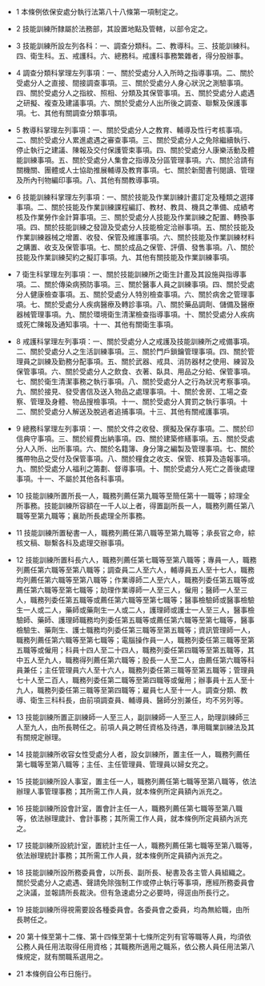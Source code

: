 * 1 本條例依保安處分執行法第八十八條第一項制定之。

* 2 技能訓練所隸屬於法務部，其設置地點及管轄，以部令定之。

* 3 技能訓練所設左列各科：一、調查分類科。二、教導科。三、技能訓練科。四、衛生科。五、戒護科。六、總務科。戒護科事務繁雜者，得分股辦事。

* 4 調查分類科掌理左列事項：一、關於受處分人入所時之指導事項。二、關於受處分人之直接、間接調查事項。三、關於受處分人身心狀況之測驗事項。四、關於受處分人之指紋、照相、分類及其保管事項。五、關於受處分人處遇之研擬、複查及建議事項。六、關於受處分人出所後之調查、聯繫及保護事項。七、其他有關調查分類事項。

* 5 教導科掌理左列事項：一、關於受處分人之教育、輔導及性行考核事項。二、關於受處分人累進處遇之審查事項。三、關於受處分人之免除繼續執行、停止執行之建議、陳報及交付保護管束事項。四、關於受處分人康樂活動及體能訓練事項。五、關於受處分人集會之指導及分區管理事項。六、關於洽請有關機關、團體或人士協助推展輔導及教育事項。七、關於新聞書刊閱讀、管理及所內刊物編印事項。八、其他有關教導事項。

* 6 技能訓練科掌理左列事項：一、關於技能及作業訓練計畫訂定及種類之選擇事項。二、關於技能及作業訓練課程編訂、教材、教具、機具之準備、成績考核及作業勞作金計算事項。三、關於受處分人技能及作業訓練之配置、轉換事項。四、關於技能訓練之發證及受處分人技能檢定洽辦事項。五、關於技能及作業訓練器械之增置、收發、保管及維護事項。六、關於技能及作業訓練材料之購置、收支及保管事項。七、關於成品之保管、評價、發售事項。八、關於技能及作業訓練契約之擬訂事項。九、其他有關技能及作業訓練事項。

* 7 衛生科掌理左列事項：一、關於技能訓練所之衛生計畫及其設施與指導事項。二、關於傳染病預防事項。三、關於醫事人員之訓練事項。四、關於受處分人健康檢查事項。五、關於受處分人特別檢查事項。六、關於病舍之管理事項。七、關於受處分人疾病醫療及轉診事項。八、關於藥品調劑、儲備及醫療器械管理事項。九、關於環境衛生清潔檢查指導事項。十、關於受處分人疾病或死亡陳報及通知事項。十一、其他有關衛生事項。

* 8 戒護科掌理左列事項：一、關於受處分人之戒護及技能訓練所之戒備事項。二、關於受處分人之生活訓練事項。三、關於門戶鎖鑰管理事項。四、關於管理員之訓練及勤務分配事項。五、關於武器、戒具、消防器材之使用、練習及保管事項。六、關於受處分人之飲食、衣著、臥具、用品之分給、保管事項。七、關於衛生清潔事務之執行事項。八、關於受處分人之行為狀況考察事項。九、關於接見、發受書信及送入物品之處理事項。十、關於舍房、工場之查察、管理及身體、物品搜檢事項。十一、關於受處分人賞罰之執行事項。十二、關於受處分人解送及脫逃者追捕事項。十三、其他有關戒護事項。

* 9 總務科掌理左列事項：一、關於文件之收發、撰擬及保存事項。二、關於印信典守事項。三、關於經費出納事項。四、關於建築修繕事項。五、關於受處分人入所、出所事項。六、關於名籍簿、身分簿之編製及管理事項。七、關於攜帶物品之受付及保管事項。八、關於糧食之收支、保管、核算及造報事項。九、關於受處分人福利之籌劃、督導事項。十、關於受處分人死亡之善後處理事項。十一、不屬於其他各科事項。

* 10 技能訓練所置所長一人，職務列薦任第九職等至簡任第十一職等；綜理全所事務。技能訓練所容額在一千人以上者，得置副所長一人，職務列薦任第八職等至第九職等；襄助所長處理全所事務。

* 11 技能訓練所置秘書一人，職務列薦任第八職等至第九職等；承長官之命，綜核文稿、聯繫各科及處理交辦事項。

* 12 技能訓練所置科長六人，職務列薦任第七職等至第八職等；專員一人，職務列薦任第六職等至第八職等；調查員二人至六人，輔導員五人至十七人，職務均列薦任第六職等至第八職等；作業導師二人至六人，職務列委任第五職等或薦任第六職等至第七職等；助理作業導師一人至三人，僱用；醫師一人至三人，職務列委任第五職等或薦任第六職等至第七職等；醫事檢驗師或醫事檢驗生一人或二人，藥師或藥劑生一人或二人，護理師或護士一人至三人，醫事檢驗師、藥師、護理師職務均列委任第五職等或薦任第六職等至第七職等，醫事檢驗生、藥劑生、護士職務均列委任第三職等至第五職等；資訊管理師一人，職務列薦任第六職等至第七職等；電腦操作員一人，職務列委任第三職等至第五職等或僱用；科員十四人至二十四人，職務列委任第四職等至第五職等，其中五人至九人，職務得列薦任第六職等；股長一人至二人，由薦任第六職等科員兼任；主任管理員六人至十六人，職務列委任第三職等至第五職等；管理員七十人至二百人，職務列委任第二職等至第四職等或僱用；辦事員十五人至十九人，職務列委任第三職等至第四職等；雇員七人至十一人。調查分類、教導、衛生三科科長，由前項調查員、輔導員、醫師分別兼任，均不另列等。

* 13 技能訓練所置正訓練師一人至三人，副訓練師一人至三人，助理訓練師三人至九人，由所長聘任之。前項人員之聘任資格及待遇，準用職業訓練法及其有關規定辦理。

* 14 技能訓練所收容女性受處分人者，設女訓練所，置主任一人，職務列薦任第七職等至第八職等；主任、主任管理員、管理員以婦女充之。

* 15 技能訓練所設人事室，置主任一人，職務列薦任第七職等至第八職等，依法辦理人事管理事務；其所需工作人員，就本條例所定員額內派充之。

* 16 技能訓練所設會計室，置會計主任一人，職務列薦任第七職等至第八職等，依法辦理歲計、會計事務；其所需工作人員，就本條例所定員額內派充之。

* 17 技能訓練所設統計室，置統計主任一人，職務列薦任第七職等至第八職等，依法辦理統計事務；其所需工作人員，就本條例所定員額內派充之。

* 18 技能訓練所設所務委員會，以所長、副所長、秘書及各主管人員組織之。關於受處分人之處遇、聲請免除強制工作或停止執行等事項，應經所務委員會之決議，並報請所長裁決。但有急速處分之必要時，得逕由所長行之。

* 19 技能訓練所得視需要設各種委員會。各委員會之委員，均為無給職，由所長聘任之。

* 20 第十條至第十二條、第十四條至第十七條所定列有官等職等人員，均須依公務人員任用法取得任用資格；其職務所適用之職系，依公務人員任用法第八條規定，就有關職系選用之。

* 21 本條例自公布日施行。

